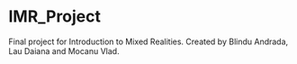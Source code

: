 # IMR_Project
Final project for Introduction to Mixed Realities. Created by Blindu Andrada, Lau Daiana and Mocanu Vlad.
